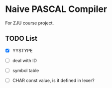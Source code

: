 # Naive PASCAL Compiler

For ZJU course project.

## TODO List

- [X] YYSTYPE

- [ ] deal with ID

- [ ] symbol table

- [ ] CHAR const value, is it defined in lexer?
